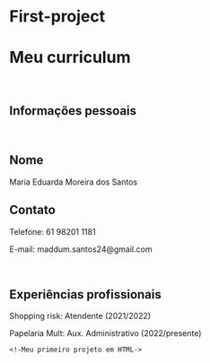 # First-project
<html>
  <head>
    <h1>Meu curriculum</h1>
  </head>
  <body>
    <br><h2>Informações pessoais</h2>
    <br>
    <h2>Nome</h2>
        Maria Eduarda Moreira dos Santos
    <br>
    <h2>Contato</h2>
        <p>Telefone: 61 98201 1181</p>
        <p>E-mail: maddum.santos24@gmail.com</p>
    <br>
    <h2>Experiências profissionais</h2>
        <p>Shopping risk: Atendente (2021/2022)
        <p>Papelaria Mult: Aux. Administrativo (2022/presente)
    
    <!-Meu primeiro projeto em HTML->
